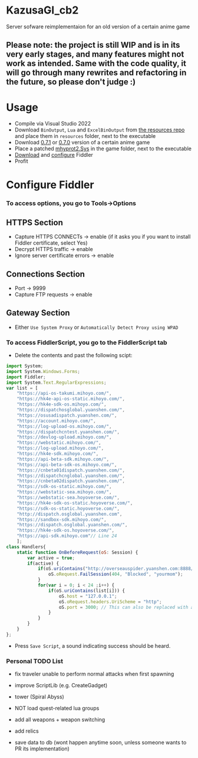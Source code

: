 # KazusaGI_cb2
 Server sofware reimplementaion for an old version of a certain anime game

## Please note: the project is still WIP and is in its very early stages, and many features might not work as intended. Same with the code quality, it will go through many rewrites and refactoring in the future, so please don't judge :\)

# Usage
- Compile via Visual Studio 2022
- Download `BinOutput`, `Lua` and `ExcelBinOutput` from [the resources repo](https://github.com/Hiro420/KazusaGI_Data) and place them in `resources` folder, next to the executable
- Download [0.7.1](https://autopatchhk.yuanshen.com/client_app/pc_plus19/Genshin_0.7.1.zip) or [0.7.0](https://autopatchhk.yuanshen.com/client_app/pc_plus19/Genshin_0.7.0.zip) version of a certain anime game 
- Place a patched [mhyprot2.Sys](https://drive.google.com/file/d/13JllxRsyZSb4rfATNJXNoKHWApcpD7Kn/view?usp=drive_link) in the game folder, next to the executable
- [Download](https://api.getfiddler.com/fc/latest) and [configure](#Configure-Fiddler) Fiddler
- Profit

# Configure Fiddler
### To access options, you go to Tools->Options
## HTTPS Section
- Capture HTTPS CONNECTs -> enable
(if it asks you if you want to install Fiddler certificate, select Yes)
- Decrypt HTTPS traffic -> enable
- Ignore server certificate errors -> enable
## Connections Section
- Port -> 9999
- Capture FTP requests -> enable
## Gateway Section
- Either `Use System Proxy` or `Automatically Detect Proxy using WPAD`
### To access FiddlerScript, you go to the FiddlerScript tab
- Delete the contents and past the following scipt:
```js
import System;
import System.Windows.Forms;
import Fiddler;
import System.Text.RegularExpressions;
var list = [
    "https://api-os-takumi.mihoyo.com/",
    "https://hk4e-api-os-static.mihoyo.com/",
    "https://hk4e-sdk-os.mihoyo.com/",
    "https://dispatchosglobal.yuanshen.com/",
    "https://osusadispatch.yuanshen.com/",
    "https://account.mihoyo.com/",
    "https://log-upload-os.mihoyo.com/",
    "https://dispatchcntest.yuanshen.com/",
    "https://devlog-upload.mihoyo.com/",
    "https://webstatic.mihoyo.com/",
    "https://log-upload.mihoyo.com/",
    "https://hk4e-sdk.mihoyo.com/",
    "https://api-beta-sdk.mihoyo.com/",
    "https://api-beta-sdk-os.mihoyo.com/",
    "https://cnbeta01dispatch.yuanshen.com/",
    "https://dispatchcnglobal.yuanshen.com/",
    "https://cnbeta02dispatch.yuanshen.com/",
    "https://sdk-os-static.mihoyo.com/",
    "https://webstatic-sea.mihoyo.com/",
    "https://webstatic-sea.hoyoverse.com/",
    "https://hk4e-sdk-os-static.hoyoverse.com/",
    "https://sdk-os-static.hoyoverse.com/",
    "http://dispatch.osglobal.yuanshen.com",
    "https://sandbox-sdk.mihoyo.com/",
    "https://dispatch.osglobal.yuanshen.com/",
    "https://hk4e-sdk-os.hoyoverse.com/",
    "https://api-sdk.mihoyo.com"// Line 24
    ];
class Handlers{
    static function OnBeforeRequest(oS: Session) {
        var active = true;
        if(active) {
            if(oS.uriContains("http://overseauspider.yuanshen.com:8888/log")){
                oS.oRequest.FailSession(404, "Blocked", "yourmom");
            }
            for(var i = 0; i < 24 ;i++) {
                if(oS.uriContains(list[i])) {
                    oS.host = "127.0.0.1";
                    oS.oRequest.headers.UriScheme = "http";
                    oS.port = 3000; // This can also be replaced with another IP address.
                }
            }
        }
    }
};
```
- Press `Save Script`, a sound indicating success should be heard.

### Personal TODO List
- fix traveler unable to perform normal attacks when first spawning
- improve ScriptLib (e.g. CreateGadget)
- tower (Spiral Abyss)
- NOT load quest-related lua groups
- add all weapons + weapon switching
- add relics

- save data to db (wont happen anytime soon, unless someone wants to PR its implementation)
